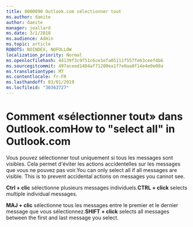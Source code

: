 ```yaml
---
title: 8000090 Outlook.com sélectionner tout
ms.author: daeite
author: daeite
manager: joallard
ms.date: 3/1/2018
ms.audience: Admin
ms.topic: article
ROBOTS: NOINDEX, NOFOLLOW
localization_priority: Normal
ms.openlocfilehash: 44139f3c9f51c6ce1efa05111f557fe63ceefdb6
ms.sourcegitcommit: 497aceed1484af71200ea1f7e0aa0f14e4e0e00a
ms.translationtype: MT
ms.contentlocale: fr-FR
ms.lasthandoff: 03/01/2019
ms.locfileid: "30363727"
---
```

# <a name="how-to-select-all-in-outlookcom"></a><span data-ttu-id="b2b39-102">Comment «sélectionner tout» dans Outlook.com</span><span class="sxs-lookup"><span data-stu-id="b2b39-102">How to "select all" in Outlook.com</span></span>

<span data-ttu-id="b2b39-p101">Vous pouvez sélectionner tout uniquement si tous les messages sont visibles. Cela permet d'éviter les actions accidentelles sur les messages que vous ne pouvez pas voir.</span><span class="sxs-lookup"><span data-stu-id="b2b39-p101">You can only select all if all messages are visible. This is to prevent accidental actions on messages you cannot see.</span></span>

<span data-ttu-id="b2b39-105">**Ctrl + clic** sélectionne plusieurs messages individuels.</span><span class="sxs-lookup"><span data-stu-id="b2b39-105">**CTRL + click** selects multiple individual messages.</span></span>

<span data-ttu-id="b2b39-106">**MAJ + clic** sélectionne tous les messages entre le premier et le dernier message que vous sélectionnez.</span><span class="sxs-lookup"><span data-stu-id="b2b39-106">**SHIFT + click** selects all messages between the first and last message you select.</span></span>